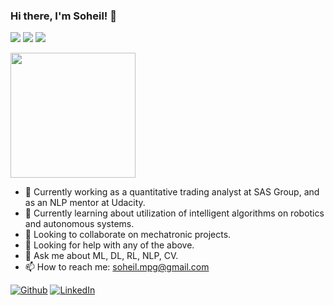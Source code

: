 ### Hi there, I'm Soheil! 👋

![](https://img.shields.io/badge/Stars%20⭐-170-yellow) ![](https://komarev.com/ghpvc/?username=soheil-mp&label=PROFILE+VIEWS) ![](https://img.shields.io/badge/Forks%20📚-106-red)

<img src="https://media4.giphy.com/media/VHI6svvhu5xuqzyAoM/giphy.gif?cid=ecf05e47rcrvltz3hmdz5px6me3ae82zn582t83dqfaaqskx&rid=giphy.gif&ct=g" width="200" height="200" />


- 🔭 Currently working as a quantitative trading analyst at SAS Group, and as an NLP mentor at Udacity.
- 🌱 Currently learning about utilization of intelligent algorithms on robotics and autonomous systems.
- 👯 Looking to collaborate on mechatronic projects.
- 🤔 Looking for help with any of the above.
- 💬 Ask me about ML, DL, RL, NLP, CV.
- 📫 How to reach me: <a href="soheil.mpg@gmail.com">soheil.mpg@gmail.com</a>
<p>
  <a href="https://github.com/soheil-mp" target="_blank"><img alt="Github" src="https://img.shields.io/badge/GitHub-%2312100E.svg?&style=for-the-badge&logo=Github&logoColor=white" /></a> 
  <a href="https://www.linkedin.com/in/soheil-mp/" target="_blank"><img alt="LinkedIn" src="https://img.shields.io/badge/linkedin-%230077B5.svg?&style=for-the-badge&logo=linkedin&logoColor=white" /></a> 

<!--
- ⚡ Fun fact: 

![Alt Text](https://media0.giphy.com/media/3oEduPTAcgRz8qh4HK/giphy.gif?cid=ecf05e47qg1y67uoms4727rrnd55ga6y1tbdoe3a4y2r4vcw&rid=giphy.gif&ct=g)
-->
